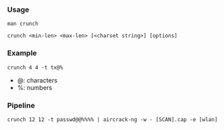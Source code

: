 ### Usage
`man crunch`

`crunch <min-len> <max-len> [<charset string>] [options]`

### Example
`crunch 4 4 -t tx@%`

- @: characters
- %: numbers

### Pipeline
`crunch 12 12 -t passwd@@%%%% | aircrack-ng -w - [SCAN].cap -e [wlan]`
